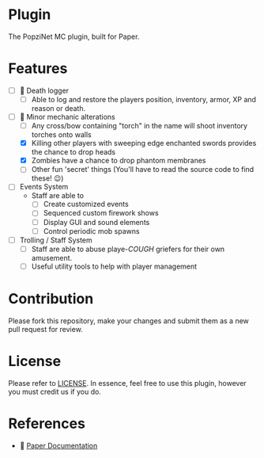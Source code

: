 # Plugin
The PopziNet MC plugin, built for Paper.

# Features
- [ ] 🚧 Death logger
  - [ ] Able to log and restore the players position, inventory, armor, XP and reason or death.
- [ ] 🚧 Minor mechanic alterations
  - [ ] Any cross/bow containing "torch" in the name will shoot inventory torches onto walls
  - [X] Killing other players with sweeping edge enchanted swords provides the chance to drop heads
  - [X] Zombies have a chance to drop phantom membranes
  - [ ] Other fun 'secret' things (You'll have to read the source code to find these! 😉)
- [ ] Events System
  - Staff are able to
    - [ ] Create customized events
    - [ ] Sequenced custom firework shows
    - [ ] Display GUI and sound elements
    - [ ] Control periodic mob spawns
- [ ] Trolling / Staff System
  - [ ] Staff are able to abuse playe-*COUGH* griefers for their own amusement.
  - [ ] Useful utility tools to help with player management

# Contribution
Please fork this repository, make your changes and submit them as a new pull request for review.

# License
Please refer to [LICENSE](./LICENSE). In essence, feel free to use this plugin, however you must credit us if you do.

# References
- 📜 [Paper Documentation](https://docs.papermc.io/paper)